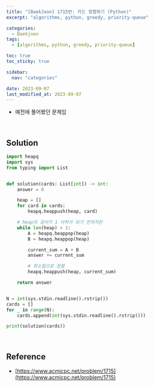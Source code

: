 ```yaml
---
title: "[BaekJoon] 1715번: 카드 정렬하기 (Python)"
excerpt: "algorithms, python, greedy, priority-queue"

categories:
  - Baekjoon
tags:
  - [algorithms, python, greedy, priority-queue]

toc: true
toc_sticky: true

sidebar:
  nav: "categories"

date: 2023-09-07
last_modified_at: 2023-09-07
---
```


- 예전에 풀어봤던 문제임

<br>

## Solution

```python
import heapq
import sys
from typing import List


def solution(cards: List[int]) -> int:
    answer = 0

    heap = []
    for card in cards:
        heapq.heappush(heap, card)

    # heap의 길이가 1 이하가 되기 전까지만
    while len(heap) > 1:
        A = heapq.heappop(heap)
        B = heapq.heappop(heap)

        current_sum = A + B
        answer += current_sum

        # 최소힙으로 정렬
        heapq.heappush(heap, current_sum)

    return answer


N = int(sys.stdin.readline().rstrip())
cards = []
for _ in range(N):
    cards.append(int(sys.stdin.readline().rstrip()))

print(solution(cards))
```

<br>

## Reference

- [https://www.acmicpc.net/problem/1715](https://www.acmicpc.net/problem/1715)
